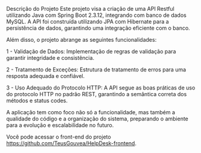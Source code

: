 Descrição do Projeto
Este projeto visa a criação de uma API Restful utilizando Java com Spring Boot 2.3.12, integrando com banco de dados MySQL. A API foi construída utilizando JPA com Hibernate para a persistência de dados, garantindo uma integração eficiente com o banco.

Além disso, o projeto abrange as seguintes funcionalidades:

1 - Validação de Dados: Implementação de regras de validação para garantir integridade e consistência.

2 - Tratamento de Exceções: Estrutura de tratamento de erros para uma resposta adequada e confiável.

3 - Uso Adequado do Protocolo HTTP: A API segue as boas práticas de uso do protocolo HTTP no padrão REST, garantindo a semântica correta dos métodos e status codes.

A aplicação tem como foco não só a funcionalidade, mas também a qualidade do código e a organização do sistema, preparando o ambiente para a evolução e escalabilidade no futuro.


Você pode acessar o front-end do projeto https://github.com/TeusGouvea/HelpDesk-frontend.